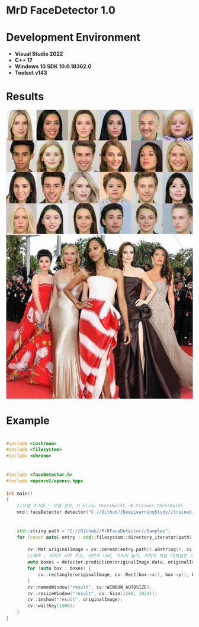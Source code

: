 # MrD FaceDetector 1.0

Development Environment
=======================
 - **Visual Studio 2022**
 - **C++ 17**
 - **Windows 10 SDK 10.0.18362.0**
 - **Toolset v143**

# Results
<img src="https://github.com/gellston/MrDFaceDetector/blob/main/Results/1.jpg?raw=true" width=1024/>
<img src="https://github.com/gellston/MrDFaceDetector/blob/main/Results/2.jpg?raw=true" width=1024/>

# Example
```cpp

#include <iostream>
#include <filesystem>
#include <chrono>


#include <faceDetector.h>
#include <opencv2/opencv.hpp>

int main()
{
    //모델 초기화 : 모델 경로, 0.5(iou threshold), 0.5(score threshold)
    mrd::faceDetector detector("C://Github//DeepLearningStudy//trained_model//TRAIN_WIDERFACE(MobileNetV2CenterNet).pt", 0.5, 0.5);
    
    
    std::string path = "C://Github//MrDFaceDetector//Samples";
    for (const auto& entry : std::filesystem::directory_iterator(path)) {

        cv::Mat originalImage = cv::imread(entry.path().u8string(), cv::IMREAD_COLOR);
        //예측 : 이미지 시작 주소, 이미지 너비, 이미지 높이, 이미지 채널 (3채널만 가능)
        auto boxes = detector.prediction(originalImage.data, originalImage.cols, originalImage.rows, 3);
        for (auto box : boxes) {
            cv::rectangle(originalImage, cv::Rect(box->x(), box->y(), box->width(), box->height()), cv::Scalar(0, 255, 0), 1);
        }
        cv::namedWindow("result", cv::WINDOW_AUTOSIZE);
        cv::resizeWindow("result", cv::Size(1280, 1024));
        cv::imshow("result", originalImage);
        cv::waitKey(1000);
    }
}


```